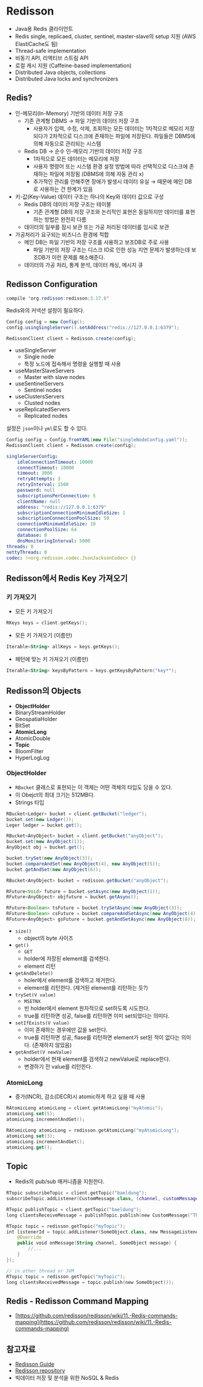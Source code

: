 # Redisson

- Java용 Redis 클라이언트
- Redis single, replicaed, cluster, sentinel, master-slave의 setup 지원 (AWS ElastiCache도 됨)
- Thread-safe implementation
- 비동기 API, 리액티브 스트림 API
- 로컬 캐시 지원 (Caffeine-based implementation)
- Distributed Java objects, collections
- Distributed Java locks and synchronizers

## Redis?

- 인-메모리(In-Memory) 기반의 데이터 저장 구조
    - 기존 관계형 DBMS → 파일 기반의 데이터 저장 구조
        - 사용자가 입력, 수정, 삭제, 조회하는 모든 데이터는 1차적으로 메모리 저장되다가 2차적으로 디스크에 존재하는 파일에 저장된다. 파일들은 DBMS에 의해 자동으로 관리되는 시스템
    - Redis DB → 순수 인-메모리 기반의 데이터 저장 구조
        - 1차적으로 모든 데이터는 메모리에 저장
        - 사용자 명령어 또는 시스템 환경 설정 방법에 따라 선택적으로 디스크에 존재하는 파일에 저장됨 (DBMS에 의해 자동 관리 x)
        - 추가적인 관리를 안해주면 장애가 발생시 데이터 유실 → 때문에 메인 DB로 사용하는 건 한계가 있음
- 키-값(Key-Value) 데이터 구조는 하나의 Key와 데이터 값으로 구성
    - Redis DB의 데이터 저장 구조는 테이블
        - 기존 관계형 DB의 저장 구조와 논리적인 표현은 동일하지만 데이터를 표현하는 방법은 완전히 다름
    - 데이터의 일부를 잠시 보관 또는 가공 처리된 데이터를 임시로 보관
- 가공처리가 요구되는 비즈니스 환경에 적합
    - 메인 DB는 파일 기반의 저장 구조를 사용하고 보조DB로 주로 사용
        - 파일 기반의 저장 구조는 디스크 IO로 인한 성능 지연 문제가 발생하는데 보조DB가 이런 문제를 해소해준다.
    - 데이터의 가공 처리, 통계 분석, 데이터 캐싱, 메시지 큐

## Redisson Configuration

```java
compile 'org.redisson:redisson:3.17.6'
```

Redis와의 커넥션 설정이 필요하다.

```java
Config config = new Config();
config.usingSingleServer().setAddress("redis://127.0.0.1:6379");

RedissonClient client = Redisson.create(config);
```

- useSingleServer
    - Single node
    - 특정 노드에 접속해서 명령을 실행할 때 사용
- useMasterSlaveServers
    - Master with slave nodes
- useSentinelServers
    - Sentinel nodes
- useClustersServers
    - Clusted nodes
- useReplicatedServers
    - Replicated nodes

설정은 `json`이나 `yml`로도 할 수 있다.

```java
Config config = Config.fromYAML(new File("singleNodeConfig.yaml"));
RedissonClient client = Redisson.create(config);
```

```yaml
singleServerConfig:
    idleConnectionTimeout: 10000
    connectTimeout: 10000
    timeout: 3000
    retryAttempts: 3
    retryInterval: 1500
    password: null
    subscriptionsPerConnection: 5
    clientName: null
    address: "redis://127.0.0.1:6379"
    subscriptionConnectionMinimumIdleSize: 1
    subscriptionConnectionPoolSize: 50
    connectionMinimumIdleSize: 10
    connectionPoolSize: 64
    database: 0
    dnsMonitoringInterval: 5000
threads: 0
nettyThreads: 0
codec: !<org.redisson.codec.JsonJacksonCodec> {}
```

## Redisson에서 Redis Key 가져오기

### 키 가져오기

- 모든 키 가져오기

```kotlin
RKeys keys = client.getKeys();
```

- 모든 키 가져오기 (이름만)

```kotlin
Iterable<String> allKeys = keys.getKeys();
```

- 패턴에 맞는 키 가져오기 (이름만)

```kotlin
Iterable<String> keysByPattern = keys.getKeysByPattern("key*");
```

## Redisson의 Objects

- **ObjectHolder**
- BinaryStreamHolder
- GeospatiaHolder
- BitSet
- **AtomicLong**
- AtomicDouble
- **Topic**
- BloomFilter
- HyperLogLog

### ObjectHolder

- `RBucket` 클래스로 표현되는 이 객체는 어떤 객체의 타입도 담을 수 있다.
- 이 Obejct의 최대 크기는 512MB다.
- Strings 타입

```java
RBucket<Ledger> bucket = client.getBucket("ledger");
bucket.set(new Ledger());
Leger ledger = bucket.get();
```

```java
RBucket<AnyObject> bucket = client.getBucket("anyObject");
bucket.set(new AnyObject(1));
AnyObject obj = bucket.get();

bucket.trySet(new AnyObject(3));
bucket.compareAndSet(new AnyObject(4), new AnyObject(5));
bucket.getAndSet(new AnyObject(6));
```

```java
RBucket<AnyObject> bucket = redisson.getBucket("anyObject");

RFuture<Void> future = bucket.setAsync(new AnyObject(1));
RFuture<AnyObject> objfuture = bucket.getAsync();

RFuture<Boolean> tsFuture = bucket.trySetAsync(new AnyObject(3));
RFuture<Boolean> csFuture = bucket.compareAndSetAsync(new AnyObject(4), new AnyObject(5));
RFuture<AnyObject> gsFuture = bucket.getAndSetAsync(new AnyObject(6));
```

- `size()`
    - object의 byte 사이즈
- `get()`
    - `GET`
    - holder에 저장된 element를 검색한다.
    - element 리턴
- `getAndDelete()`
    - holer에서 element를 검색하고 제거한다.
    - element를 리턴한다. (제거된 element를 리턴하는 듯?)
- `trySet(V value)`
    - `MSETNX`
    - 빈 holder에서 element 원자적으로 set하도록 시도한다.
    - true를 리턴하면 성공, false를 리턴하면 이미 set되었다는 의미다.
- `setIfExists(V value)`
    - 이미 존재하는 경우에만 값을 set한다.
    - true를 리턴하면 성공, flase를 리턴하면 element가 set된 적이 없다는 의미다. (존재하지 않았음)
- `getAndSet(V newValue)`
    - holder에서 현재 element를 검색하고 newValue로 replace한다.
    - 변경하기 전 value를 리턴한다.

### AtomicLong

- 증가(INCR), 감소(DECR)시 atomic하게 하고 싶을 때 사용

```kotlin
RAtomicLong atomicLong = client.getAtomicLong("myAtomic");
atomicLong.set(5);
atomicLong.incrementAndGet();
```

```kotlin
RAtomicLong atomicLong = redisson.getAtomicLong("myAtomicLong");
atomicLong.set(3);
atomicLong.incrementAndGet();
atomicLong.get();
```

## Topic

- Redis의 pub/sub 매커니즘을 지원한다.

```kotlin
RTopic subscribeTopic = client.getTopic("baeldung");
subscribeTopic.addListener(CustomMessage.class, (channel, customMessage) -> future.complete(customMessage.getMessage()));
```

```kotlin
RTopic publishTopic = client.getTopic("baeldung");
long clientsReceiveMessage = publishTopic.publish(new CustomMessage("This is a message"));
```

```kotlin
RTopic topic = redisson.getTopic("myTopic");
int listenerId = topic.addListener(SomeObject.class, new MessageListener<SomeObject>() {
    @Override
    public void onMessage(String channel, SomeObject message) {
        //...
    }
});

// in other thread or JVM
RTopic topic = redisson.getTopic("myTopic");
long clientsReceivedMessage = topic.publish(new SomeObject());
```

## Redis - Redisson Command Mapping

- [https://github.com/redisson/redisson/wiki/11.-Redis-commands-mapping](https://github.com/redisson/redisson/wiki/11.-Redis-commands-mapping)


## 참고자료

- [Redisson Guide](https://www.baeldung.com/redis-redisson)
- [Redisson repository](https://github.com/redisson/redisson)
- 빅데이터 저장 및 분석을 위한 NoSQL & Redis